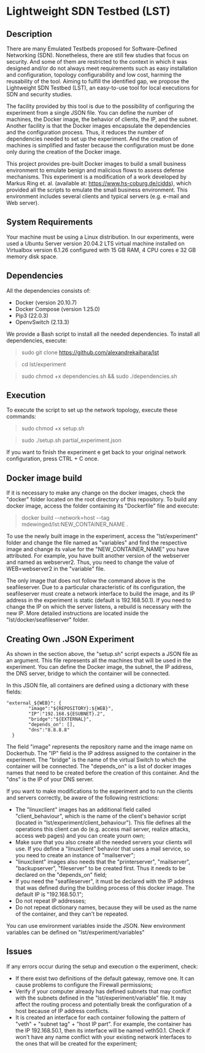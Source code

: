 # Lightweight SDN Testbed (LST)
## Description
There are many Emulated Testbeds proposed for Software-Defined Networking (SDN). Nonetheless, there are still few studies that focus on security. And some of them are restricted to the context in which it was designed and/or do not always meet requirements such as easy installation and configuration, topology configurability and low cost, harming the reusability of the tool. Aiming to fulfill the identified gap, we propose the Lightweight SDN Testbed (LST), an easy-to-use tool for local executions for SDN and security studies. 

The facility provided by this tool is due to the possibility of configuring the experiment from a single JSON file. You can define the number of machines, the Docker image, the behavior of clients, the IP, and the subnet. Another facility is that the Docker images encapsulate the dependencies and the configuration process. Thus, it reduces the number of dependencies needed to set up the experiment. And the creation of machines is simplified and faster because the configuration must be done only during the creation of the Docker image.

This project provides pre-built Docker images to build a small business environment to emulate benign and malicious flows to assess defense mechanisms. This experiment is a modification of a work developed by Markus Ring et. al. (available at: https://www.hs-coburg.de/cidds), which provided all the scripts to emulate the small business environment. This environment includes several clients and typical servers (e.g. e-mail and Web server). 

## System Requirements
Your machine must be using a Linux distribution. In our experiments, were used a Ubuntu Server version 20.04.2 LTS virtual machine installed on Virtualbox version 6.1.26 configured with 15 GB RAM, 4 CPU cores e 32 GB memory disk space.

## Dependencies
All the dependencies consists of:
- Docker (version 20.10.7)
- Docker Compose (version 1.25.0)
- Pip3 (22.0.3)
- OpenvSwitch (2.13.3)

We provide a Bash script to install all the needed dependencies. To install all dependencies, execute:

> sudo git clone https://github.com/alexandrekaihara/lst

> cd lst/experiment

> sudo chmod +x dependencies.sh && sudo ./dependencies.sh

## Execution
To execute the script to set up the network topology, execute these commands:

> sudo chmod +x setup.sh

> sudo ./setup.sh partial_experiment.json

If you want to finish the experiment e get back to your original network configuration, press CTRL + C once.

## Docker image build
If it is necessary to make any change on the docker images, check the "docker" folder located on the root directory of this repository. To build any docker image, access the folder containing its "Dockerfile" file and execute:

> docker build --network=host --tag mdewinged/lst:NEW_CONTAINER_NAME .

To use the newly built image in the experiment, access the "lst/experiment" folder and change the file named as "variables" and find the respective image and change its value for the "NEW_CONTAINER_NAME" you have attributed. For example, you have built another version of the webserver and named as webserver2. Thus, you need to change the value of WEB=webserver2 in the "variable" file. 

The only image that does not follow the command above is the seafileserver. Due to a particular characteristic of its configuration, the seafileserver must create a network interface to build the image, and its IP address in the experiment is static (default is 192.168.50.1). If you need to change the IP on which the server listens, a rebuild is necessary with the new IP. More detailed instructions are located inside the "lst/docker/seafileserver" folder.

## Creating Own .JSON Experiment
As shown in the section above, the "setup.sh" script expects a JSON file as an argument. This file represents all the machines that will be used in the experiment. You can define the Docker image, the subnet, the IP address, the DNS server, bridge to which the container will be connected. 

In this JSON file, all containers are defined using a dictionary with these fields:

```
"external_${WEB}": {
        "image":"${REPOSITORY}:${WEB}",
        "IP":"192.168.${ESUBNET}.2",
        "bridge":"${EXTERNAL}",
        "depends_on": [],
        "dns":"8.8.8.8"
  }
```

The field "image" represents the repository name and the image name on Dockerhub. The "IP" field is the IP address assigned to the container in the experiment. The "bridge" is the name of the virtual Switch to which the container will be connected. The "depends_on" is a list of docker images names that need to be created before the creation of this container. And the "dns" is the IP of your DNS server.

If you want to make modifications to the experiment and to run the clients and servers correctly, be aware of the following restrictions:

- The "linuxclient" images has an additional field called "client_behaviour", which is the name of the client's behavior script (located in "lst/experiment/client_behaviour"). This file defines all the operations this client can do (e.g. access mail server, realize attacks, access web pages) and you can create yourn own; 
- Make sure that you also create all the needed servers your clients will use. If you define a "linuxclient" behavior that uses a mail service, so you need to create an instance of  "mailserver";
- "linuxclient" images also needs that the "printerserver", "mailserver", "backupserver", "fileserver" to be created first. Thus it needs to be declared on the "depends_on" field;
- If you need the "seafileserver", it must be declared with the IP address that was defined during the building process of this docker image. The default IP is "192.168.50.1";
- Do not repeat IP addresses;
- Do not repeat dictionary names, because they will be used as the name of the container, and they can't be repeated.

You can use environment variables inside the JSON. New environment variables can be defined on "lst/experiment/variables"

## Issues

If any errors occur during the setup and execution o the experiment, check:

- If there exist two definitions of the default gateway, remove one. It can cause problems to configure the Firewall permissions;
- Verify if your computer already has defined subnets that may conflict with the subnets defined in the "lst/experiment/variable" file. It may affect the routing process and potentially break the configuration of a host because of IP address conflicts.
- It is created an interface for each container following the pattern of "veth" + "subnet tag" + "host IP part". For example, the container has the IP 192.168.50.1, then its interface will be named veth50.1. Check if won't have any name conflict with your existing network interfaces to the ones that will be created for the experiment;
